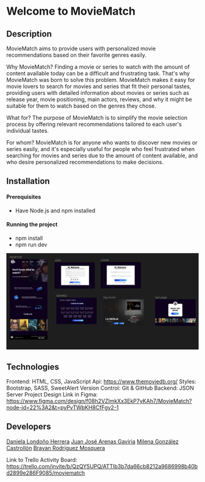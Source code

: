 # Welcome to MovieMatch


## Description

MovieMatch aims to provide users with personalized movie recommendations based on their favorite genres easily.

Why MovieMatch?
Finding a movie or series to watch with the amount of content available today can be a difficult and frustrating task. That's why MovieMatch was born to solve this problem. MovieMatch makes it easy for movie lovers to search for movies and series that fit their personal tastes, providing users with detailed information about movies or series such as release year, movie positioning, main actors, reviews, and why it might be suitable for them to watch based on the genres they chose.

What for?
The purpose of MovieMatch is to simplify the movie selection process by offering relevant recommendations tailored to each user's individual tastes.

For whom?
MovieMatch is for anyone who wants to discover new movies or series easily, and it's especially useful for people who feel frustrated when searching for movies and series due to the amount of content available, and who desire personalized recommendations to make decisions.


## Installation 

#### Prerequisites

- Have Node.js and npm installed

#### Running the project

- npm install
- npm run dev

![MovieMatch](/public/img/figma.png "Figma")


## Technologies

Frontend: HTML, CSS, JavaScript
Api: https://www.themoviedb.org/
Styles: Bootstrap, SASS, SweetAlert
Version Control: Git & GitHub
Backend: JSON Server
Project Design Link in Figma:
https://www.figma.com/design/f08h2VZlmkXx3EkP7yKAh7/MovieMatch?node-id=22%3A2&t=pyPvTWbKH8CfFgy2-1



## Developers

[Daniela Londoño Herrera](https://github.com/daniela03h)
[Juan José Arenas Gaviria](https://github.com/jarenas1)
[Milena González Castrollón](https://github.com/milena-727)
[Brayan Rodríguez Mosquera](https://github.com/Duvingrand)


Link to Trello Activity Board:
https://trello.com/invite/b/QzQY5UPQ/ATTIb3b7da66cb8212a9686998b40bd2899e286F9085/moviematch

